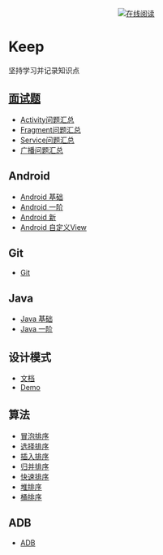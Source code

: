 <p align="center">
  <a href="XXX"><img src="https://img.shields.io/badge/坚持-keep-orange.svg" alt="在线阅读"></a>
</p>

# Keep

坚持学习并记录知识点

## [面试题](https://github.com/yangsanning/Keep/tree/master/面试题)
- [Activity问题汇总](https://github.com/yangsanning/Keep/tree/master/面试题/Activity问题汇总)
- [Fragment问题汇总](https://github.com/yangsanning/Keep/tree/master/面试题/Fragment问题汇总)
- [Service问题汇总](https://github.com/yangsanning/Keep/tree/master/面试题/Service问题汇总)
- [广播问题汇总](https://github.com/yangsanning/Keep/tree/master/面试题/广播问题汇总)

## Android
- [Android 基础](https://github.com/yangsanning/Keep/tree/master/Android%20%E5%9F%BA%E7%A1%80)
- [Android 一阶](https://github.com/yangsanning/Keep/tree/master/Android%20%E4%B8%80%E9%98%B6)
- [Android 新](https://github.com/yangsanning/Keep/tree/master/Android%20%E6%96%B0)
- [Android 自定义View](https://github.com/yangsanning/Keep/tree/master/Android%20%E8%87%AA%E5%AE%9A%E4%B9%89View)

## Git
- [Git](https://github.com/yangsanning/Keep/tree/master/Git)

## Java
- [Java 基础](https://github.com/yangsanning/Keep/tree/master/Java%20%E5%9F%BA%E7%A1%80)
- [Java 一阶](https://github.com/yangsanning/Keep/tree/master/Java%20%E4%B8%80%E9%98%B6)

## 设计模式
- [文档](https://github.com/yangsanning/Keep/tree/master/%E8%AE%BE%E8%AE%A1%E6%A8%A1%E5%BC%8F)
- [Demo](https://github.com/yangsanning/DesignPatternsDemo)

## 算法
- [冒泡排序](https://www.jianshu.com/p/648d87dc4cfc)
- [选择排序](https://www.jianshu.com/p/5223afa8796c)
- [插入排序](https://www.jianshu.com/p/d2cf77f78b3e)
- [归并排序](https://www.jianshu.com/p/33cffa1ce613)
- [快速排序](https://www.jianshu.com/p/a68f72278f8f)
- [堆排序](https://www.jianshu.com/p/3e1d4ed98565)
- [桶排序](https://www.jianshu.com/p/63db6903c32a)

## ADB
- [ADB](https://github.com/yangsanning/Keep/tree/master/ADB)

